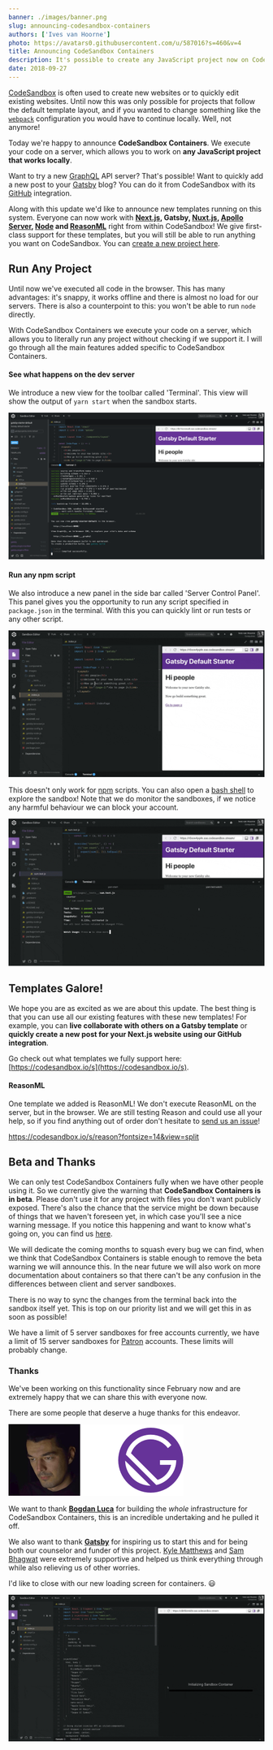 ```yaml
---
banner: ./images/banner.png
slug: announcing-codesandbox-containers
authors: ['Ives van Hoorne']
photo: https://avatars0.githubusercontent.com/u/587016?s=460&v=4
title: Announcing CodeSandbox Containers
description: It's possible to create any JavaScript project now on CodeSandbox!
date: 2018-09-27
---
```


[CodeSandbox](https://codesandbox.io) is often used to create new websites or to
quickly edit existing websites. Until now this was only possible for projects
that follow the default template layout, and if you wanted to change something
like the [`webpack`](https://github.com/webpack/webpack) configuration you would
have to continue locally. Well, not anymore!

Today we're happy to announce **CodeSandbox Containers**. We execute your code
on a server, which allows you to work on **any JavaScript project that works
locally**.

Want to try a new [GraphQL](https://graphql.org) API server? That's possible!
Want to quickly add a new post to your [Gatsby](/framework/gatsby) blog? You can
do it from CodeSandbox with its [GitHub](https://github.com) integration.

Along with this update we'd like to announce new templates running on this
system. Everyone can now work with **[Next.js](https://github.com/zeit/next.js),
Gatsby, [Nuxt.js](/framework/nuxt),
[Apollo Server](https://github.com/apollographql/apollo-server),
[Node](/software/node) and [ReasonML](https://github.com/facebook/reason)**
right from within CodeSandbox! We give first-class support for these templates,
but you will still be able to run anything you want on CodeSandbox. You can
[create a new project here](https://codesandbox.io/s).

## Run Any Project

Until now we've executed all code in the browser. This has many advantages: it's
snappy, it works offline and there is almost no load for our servers. There is
also a counterpoint to this: you won't be able to run `node` directly.

With CodeSandbox Containers we execute your code on a server, which allows you
to literally run any project without checking if we support it. I will go
through all the main features added specific to CodeSandbox Containers.

#### See what happens on the dev server

We introduce a new view for the toolbar called 'Terminal'. This view will show
the output of `yarn start` when the sandbox starts.

![](./images/0.png)

#### Run any npm script

We also introduce a new panel in the side bar called 'Server Control Panel'.
This panel gives you the opportunity to run any script specified in
`package.json` in the terminal. With this you can quickly lint or run tests or
any other script.

![Running jest:watch to test the sandbox](./images/1.gif)

This doesn't only work for [npm](https://npmjs.com) scripts. You can also open a
[bash shell](<https://en.wikipedia.org/wiki/Bash_(Unix_shell)>) to explore the
sandbox! Note that we do monitor the sandboxes, if we notice any harmful
behaviour we can block your account.

![Running some bash commands](./images/2.gif)

## Templates Galore!

We hope you are as excited as we are about this update. The best thing is that
you can use all our existing features with these new templates! For example, you
can **live collaborate with others on a Gatsby template** or **quickly create a
new post for your Next.js website using our GitHub integration**.

Go check out what templates we fully support here:
[https://codesandbox.io/s](https://codesandbox.io/s).

#### ReasonML

One template we added is ReasonML! We don't execute ReasonML on the server, but
in the browser. We are still testing Reason and could use all your help, so if
you find anything out of order don't hesitate to
[send us an issue](https://github.com/codesandbox/codesandbox-client/issues/new/choose)!

<!-- https://reason.codesandbox.io -->

https://codesandbox.io/s/reason?fontsize=14&view=split

## Beta and Thanks

We can only test CodeSandbox Containers fully when we have other people using
it. So we currently give the warning that **CodeSandbox Containers is in beta**.
Please don't use it for any project with files you don't want publicly exposed.
There's also the chance that the service might be down because of things that we
haven't foreseen yet, in which case you'll see a nice warning message. If you
notice this happening and want to know what's going on, you can find us
[here](https://spectrum.chat/codesandbox).

We will dedicate the coming months to squash every bug we can find, when we
think that CodeSandbox Containers is stable enough to remove the beta warning we
will announce this. In the near future we will also work on more documentation
about containers so that there can't be any confusion in the differences between
client and server sandboxes.

There is no way to sync the changes from the terminal back into the sandbox
itself yet. This is top on our priority list and we will get this in as soon as
possible!

We have a limit of 5 server sandboxes for free accounts currently, we have a
limit of 15 server sandboxes for [Patron](https://codesandbox.io/patron)
accounts. These limits will probably change.

### Thanks

We've been working on this functionality since February now and are extremely
happy that we can share this with everyone now.

There are some people that deserve a huge thanks for this endeavor.

![Thanks to Bogdan and Gatsby!](./images/3.png)

We want to thank [**Bogdan Luca**](https://twitter.com/lucabogdan) for building
the _whole_ infrastructure for CodeSandbox Containers, this is an incredible
undertaking and he pulled it off.

We also want to thank [**Gatsby**](/framework/gatsby) for inspiring us to start
this and for being both our counselor and funder of this project.
[Kyle Matthews](https://twitter.com/kylemathews) and
[Sam Bhagwat](https://twitter.com/calcsam) were extremely supportive and helped
us think everything through while also relieving us of other worries.

I'd like to close with our new loading screen for containers. 😃

![](./images/4.gif)
